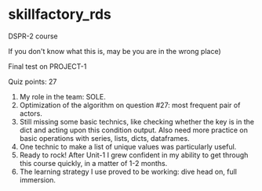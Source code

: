 # skillfactory_rds
DSPR-2 course

If you don't know what this is, may be you are in the wrong place)

Final test on PROJECT-1

Quiz points: 27


1. My role in the team: SOLE.
2. Optimization of the algorithm on question #27: most frequent pair of actors.
3. Still missing some basic technics, like checking whether the key is in the dict and acting upon this condition output.
Also need more practice on basic operations with series, lists, dicts, dataframes.
4. One technic to make a list of unique values was particularly useful.
5. Ready to rock! After Unit-1 I grew confident in my ability to get through this course quickly, in a matter of 1-2 months.
6. The learning strategy I use proved to be working: dive head on, full immersion.
